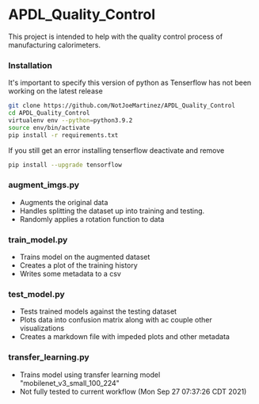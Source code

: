 # APDL_Quality_Control
This project is intended to help with the quality control process of manufacturing calorimeters. 

### Installation 
It's important to specify this version of python as Tenserflow has not been working on the latest release 
```bash
git clone https://github.com/NotJoeMartinez/APDL_Quality_Control
cd APDL_Quality_Control 
virtualenv env --python=python3.9.2
source env/bin/activate 
pip install -r requirements.txt
```

If you still get an error installing tenserflow deactivate and remove
```bash
pip install --upgrade tensorflow
```

### augment_imgs.py
- Augments the original data
- Handles splitting the dataset up into training and testing. 
- Randomly applies a rotation function to data  

### train_model.py
- Trains model on the augmented dataset 
- Creates a plot of the training history 
- Writes some metadata to a csv

### test_model.py
- Tests trained models against the testing dataset
- Plots data into confusion matrix along with ac couple other visualizations
- Creates a markdown file with impeded plots and other metadata

### transfer_learning.py 
- Trains model using transfer learning model "mobilenet_v3_small_100_224"
- Not fully tested to current workflow (Mon Sep 27 07:37:26 CDT 2021)